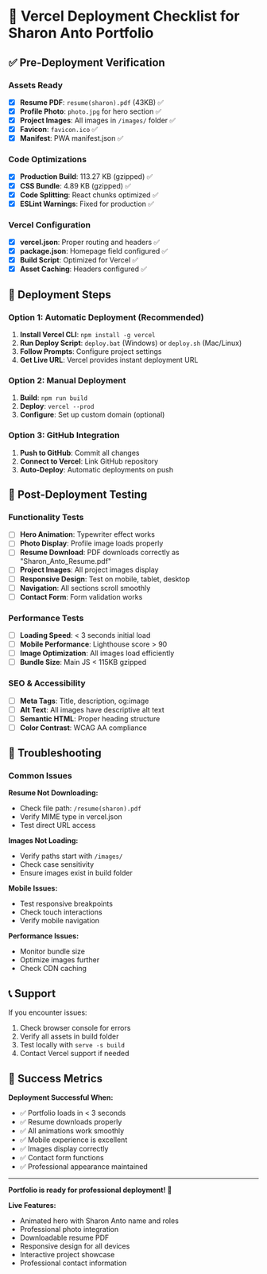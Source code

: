 # 🚀 Vercel Deployment Checklist for Sharon Anto Portfolio

## ✅ Pre-Deployment Verification

### Assets Ready
- [x] **Resume PDF**: `resume(sharon).pdf` (43KB) ✅
- [x] **Profile Photo**: `photo.jpg` for hero section ✅
- [x] **Project Images**: All images in `/images/` folder ✅
- [x] **Favicon**: `favicon.ico` ✅
- [x] **Manifest**: PWA manifest.json ✅

### Code Optimizations
- [x] **Production Build**: 113.27 KB (gzipped) ✅
- [x] **CSS Bundle**: 4.89 KB (gzipped) ✅
- [x] **Code Splitting**: React chunks optimized ✅
- [x] **ESLint Warnings**: Fixed for production ✅

### Vercel Configuration
- [x] **vercel.json**: Proper routing and headers ✅
- [x] **package.json**: Homepage field configured ✅
- [x] **Build Script**: Optimized for Vercel ✅
- [x] **Asset Caching**: Headers configured ✅

## 🎯 Deployment Steps

### Option 1: Automatic Deployment (Recommended)
1. **Install Vercel CLI**: `npm install -g vercel`
2. **Run Deploy Script**: `deploy.bat` (Windows) or `deploy.sh` (Mac/Linux)
3. **Follow Prompts**: Configure project settings
4. **Get Live URL**: Vercel provides instant deployment URL

### Option 2: Manual Deployment
1. **Build**: `npm run build`
2. **Deploy**: `vercel --prod`
3. **Configure**: Set up custom domain (optional)

### Option 3: GitHub Integration
1. **Push to GitHub**: Commit all changes
2. **Connect to Vercel**: Link GitHub repository
3. **Auto-Deploy**: Automatic deployments on push

## 📱 Post-Deployment Testing

### Functionality Tests
- [ ] **Hero Animation**: Typewriter effect works
- [ ] **Photo Display**: Profile image loads properly
- [ ] **Resume Download**: PDF downloads correctly as "Sharon_Anto_Resume.pdf"
- [ ] **Project Images**: All project images display
- [ ] **Responsive Design**: Test on mobile, tablet, desktop
- [ ] **Navigation**: All sections scroll smoothly
- [ ] **Contact Form**: Form validation works

### Performance Tests
- [ ] **Loading Speed**: < 3 seconds initial load
- [ ] **Mobile Performance**: Lighthouse score > 90
- [ ] **Image Optimization**: All images load efficiently
- [ ] **Bundle Size**: Main JS < 115KB gzipped

### SEO & Accessibility
- [ ] **Meta Tags**: Title, description, og:image
- [ ] **Alt Text**: All images have descriptive alt text
- [ ] **Semantic HTML**: Proper heading structure
- [ ] **Color Contrast**: WCAG AA compliance

## 🔧 Troubleshooting

### Common Issues

**Resume Not Downloading:**
- Check file path: `/resume(sharon).pdf`
- Verify MIME type in vercel.json
- Test direct URL access

**Images Not Loading:**
- Verify paths start with `/images/`
- Check case sensitivity
- Ensure images exist in build folder

**Mobile Issues:**
- Test responsive breakpoints
- Check touch interactions
- Verify mobile navigation

**Performance Issues:**
- Monitor bundle size
- Optimize images further
- Check CDN caching

## 📞 Support

If you encounter issues:
1. Check browser console for errors
2. Verify all assets in build folder
3. Test locally with `serve -s build`
4. Contact Vercel support if needed

## 🎉 Success Metrics

**Deployment Successful When:**
- ✅ Portfolio loads in < 3 seconds
- ✅ Resume downloads properly
- ✅ All animations work smoothly
- ✅ Mobile experience is excellent
- ✅ Images display correctly
- ✅ Contact form functions
- ✅ Professional appearance maintained

---

**Portfolio is ready for professional deployment! 🚀**

**Live Features:**
- Animated hero with Sharon Anto name and roles
- Professional photo integration
- Downloadable resume PDF
- Responsive design for all devices
- Interactive project showcase
- Professional contact information

